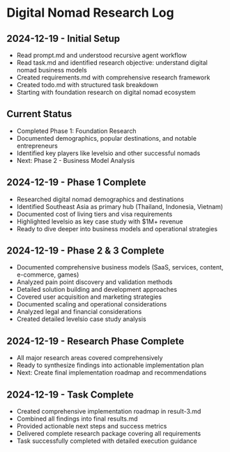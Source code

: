 # Digital Nomad Research Log

## 2024-12-19 - Initial Setup
- Read prompt.md and understood recursive agent workflow
- Read task.md and identified research objective: understand digital nomad business models
- Created requirements.md with comprehensive research framework
- Created todo.md with structured task breakdown
- Starting with foundation research on digital nomad ecosystem

## Current Status
- Completed Phase 1: Foundation Research
- Documented demographics, popular destinations, and notable entrepreneurs
- Identified key players like levelsio and other successful nomads
- Next: Phase 2 - Business Model Analysis

## 2024-12-19 - Phase 1 Complete
- Researched digital nomad demographics and destinations
- Identified Southeast Asia as primary hub (Thailand, Indonesia, Vietnam)
- Documented cost of living tiers and visa requirements
- Highlighted levelsio as key case study with $1M+ revenue
- Ready to dive deeper into business models and operational strategies

## 2024-12-19 - Phase 2 & 3 Complete
- Documented comprehensive business models (SaaS, services, content, e-commerce, games)
- Analyzed pain point discovery and validation methods
- Detailed solution building and development approaches
- Covered user acquisition and marketing strategies
- Documented scaling and operational considerations
- Analyzed legal and financial considerations
- Created detailed levelsio case study analysis

## 2024-12-19 - Research Phase Complete
- All major research areas covered comprehensively
- Ready to synthesize findings into actionable implementation plan
- Next: Create final implementation roadmap and recommendations

## 2024-12-19 - Task Complete
- Created comprehensive implementation roadmap in result-3.md
- Combined all findings into final results.md
- Provided actionable next steps and success metrics
- Delivered complete research package covering all requirements
- Task successfully completed with detailed execution guidance